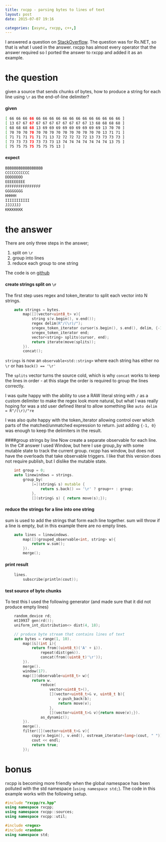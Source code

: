 ```yaml
---
title: rxcpp - parsing bytes to lines of text
layout: post
date: 2015-07-07 19:16

categories: [async, rxcpp, c++,]
---
```


I answered a question on [StackOverflow](http://stackoverflow.com/questions/31208418/split-iobservablebyte-to-characters-then-to-line/31213161#31213161). The question was for Rx.NET, so that is what I used in the answer. rxcpp has almost every operator that the answer required so I ported the answer to rxcpp and added it as an example.

# the question
given a source that sends chunks of bytes, how to produce a string for each line using `\r` as the end-of-line delimiter?

#### given

```sh
[ 66 66 66 66 66 66 66 66 66 66 66 66 66 66 66 66 66 ] 
[ 13 67 67 67 67 67 67 67 67 67 67 67 13 68 68 68 68 ] 
[ 68 68 68 68 13 69 69 69 69 69 69 69 69 69 13 70 70 ] 
[ 70 70 70 70 70 70 70 70 70 70 70 70 70 70 13 71 71 ] 
[ 71 71 71 71 71 71 13 72 72 72 72 72 13 73 73 73 73 ] 
[ 73 73 73 73 73 73 73 13 74 74 74 74 74 74 74 13 75 ] 
[ 75 75 75 75 75 75 75 13 ] 
```

#### expect

```sh
BBBBBBBBBBBBBBBBB
CCCCCCCCCCC
DDDDDDDD
EEEEEEEEE
FFFFFFFFFFFFFFFF
GGGGGGGG
HHHHH
IIIIIIIIIII
JJJJJJJ
KKKKKKKK
```

# the answer
There are only three steps in the answer;

  1. split on `\r`
  2. group into lines
  3. reduce each group to one string

The code is on [github](https://github.com/Reactive-Extensions/RxCpp/commit/a156c1abf553c9eb9efdb7654b748461c1b298c8)

#### create strings split on `\r`
The first step uses regex and token_iterator to split each vector into N strings. 

```cpp
    auto strings = bytes.
        map([](vector<uint8_t> v){
            string s(v.begin(), v.end());
            regex delim(R"/(\r)/");
            sregex_token_iterator cursor(s.begin(), s.end(), delim, {-1, 0});
            sregex_token_iterator end;
            vector<string> splits(cursor, end);
            return iterate(move(splits));
        }).
        concat();
```

`strings` is now an `observable<std::string>` where each string has either no `\r` or has `back() == '\r'`

The `splits` vector turns the source cold, which is why `concat` works to keep the lines in order - at this stage the order is required to group the lines correctly.

I was quite happy with the ability to use a RAW literal string with `/` as a custom delimiter to make the regex look more natural, but what I was really hoping for was a std user defined literal to allow something like `auto delim = R"/(\r)/"re`

I was also quite happy with the token_iterator allowing control over which parts of the matched/unmatched expression to return. just adding `{-1, 0}` was enough to keep the delimiters in the result.

####group strings by line
Now create a separate observable for each line. In the C# answer I used Window, but here I use group_by with some mutable state to track the current group. rxcpp has window, but does not have the overloads that take observable triggers. I like that this version does not require publish, but I dislike the mutable state.

```cpp
    int group = 0;
    auto linewindows = strings.
        group_by(
            [=](string& s) mutable {
                return s.back() == '\r' ? group++ : group;
            },
            [](string& s) { return move(s);});
```

#### reduce the strings for a line into one string
sum is used to add the strings that form each line together. sum will throw if a line is empty, but in this example there are no empty lines. 

```cpp
    auto lines = linewindows.
        map([](grouped_observable<int, string> w){ 
            return w.sum(); 
        }).
        merge();
```

#### print result

```cpp
    lines.
        subscribe(println(cout));
```

#### test source of byte chunks
To test this I used the following generator (and made sure that it did not produce empty lines)

```cpp
    random_device rd; 
    mt19937 gen(rd());
    uniform_int_distribution<> dist(4, 18);

    // produce byte stream that contains lines of text
    auto bytes = range(1, 10).
        map([&](int i){ 
            return from((uint8_t)('A' + i)).
                repeat(dist(gen)).
                concat(from((uint8_t)'\r'));
        }).
        merge().
        window(17).
        map([](observable<uint8_t> w){ 
            return w.
                reduce(
                    vector<uint8_t>(), 
                    [](vector<uint8_t>& v, uint8_t b){
                        v.push_back(b); 
                        return move(v);
                    }, 
                    [](vector<uint8_t>& v){return move(v);}).
                as_dynamic(); 
        }).
        merge().
        filter([](vector<uint8_t>& v){
            copy(v.begin(), v.end(), ostream_iterator<long>(cout, " "));
            cout << endl; 
            return true;
        });
```

# bonus
rxcpp is becoming more friendly when the global namespace has been polluted with the std namespace (`using namespace std;`). The code in this example works with the following setup.

```cpp
#include "rxcpp/rx.hpp"
using namespace rxcpp;
using namespace rxcpp::sources;
using namespace rxcpp::util;

#include <regex>
#include <random>
using namespace std;
```

